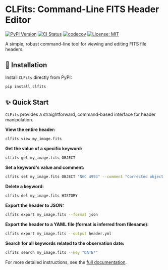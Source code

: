 # CLFits: Command-Line FITS Header Editor

[![PyPI Version](https://img.shields.io/pypi/v/clfits.svg)](https://pypi.org/project/clfits)
[![CI Status](https://github.com/AmberLee2427/CLFits/actions/workflows/ci.yml/badge.svg)](https://github.com/AmberLee2427/CLFits/actions/workflows/ci.yml)
[![codecov](https://codecov.io/github/AmberLee2427/CLFits/graph/badge.svg?token=C9FTGOCJ4M)](https://codecov.io/github/AmberLee2427/CLFits)
[![License: MIT](https://img.shields.io/badge/License-MIT-yellow.svg)](https://opensource.org/licenses/MIT)

A simple, robust command-line tool for viewing and editing FITS file headers.

## 🚀 Installation

Install `CLFits` directly from PyPI:

```bash
pip install clfits
```

## ✨ Quick Start

`CLFits` provides a straightforward, command-based interface for header manipulation.

**View the entire header:**

```bash
clfits view my_image.fits
```

**Get the value of a specific keyword:**

```bash
clfits get my_image.fits OBJECT
```

**Set a keyword's value and comment:**

```bash
clfits set my_image.fits OBJECT "NGC 4993" --comment "Corrected object name"
```

**Delete a keyword:**

```bash
clfits del my_image.fits HISTORY
```

**Export the header to JSON:**

```bash
clfits export my_image.fits --format json
```

**Export the header to a YAML file (format is inferred from filename):**

```bash
clfits export my_image.fits --output header.yml
```

**Search for all keywords related to the observation date:**

```bash
clfits search my_image.fits --key "DATE*"
```

For more detailed instructions, see the [full documentation](https://clfits.readthedocs.io/). 